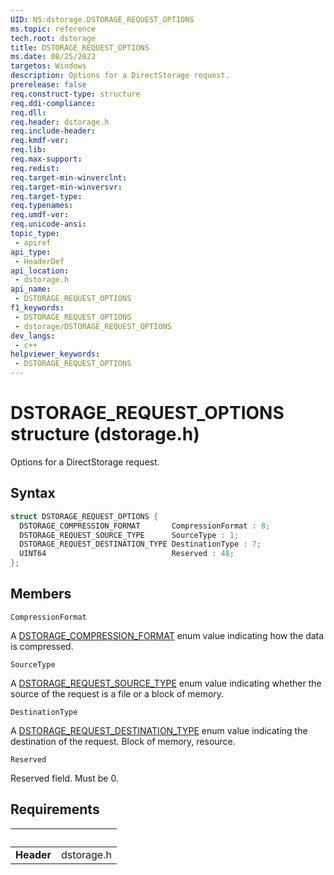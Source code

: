 ```yaml
---
UID: NS:dstorage.DSTORAGE_REQUEST_OPTIONS
ms.topic: reference
tech.root: dstorage
title: DSTORAGE_REQUEST_OPTIONS
ms.date: 08/25/2022
targetos: Windows
description: Options for a DirectStorage request.
prerelease: false
req.construct-type: structure
req.ddi-compliance: 
req.dll: 
req.header: dstorage.h
req.include-header: 
req.kmdf-ver: 
req.lib: 
req.max-support: 
req.redist: 
req.target-min-winverclnt: 
req.target-min-winversvr: 
req.target-type: 
req.typenames: 
req.umdf-ver: 
req.unicode-ansi: 
topic_type:
 - apiref
api_type:
 - HeaderDef
api_location:
 - dstorage.h
api_name:
 - DSTORAGE_REQUEST_OPTIONS
f1_keywords:
 - DSTORAGE_REQUEST_OPTIONS
 - dstorage/DSTORAGE_REQUEST_OPTIONS
dev_langs:
 - c++
helpviewer_keywords:
 - DSTORAGE_REQUEST_OPTIONS
---
```


# DSTORAGE_REQUEST_OPTIONS structure (dstorage.h)

Options for a DirectStorage request.

## Syntax

```cpp
struct DSTORAGE_REQUEST_OPTIONS {
  DSTORAGE_COMPRESSION_FORMAT       CompressionFormat : 8;
  DSTORAGE_REQUEST_SOURCE_TYPE      SourceType : 1;
  DSTORAGE_REQUEST_DESTINATION_TYPE DestinationType : 7;
  UINT64                            Reserved : 48;
};
```

## Members

`CompressionFormat`

A [DSTORAGE_COMPRESSION_FORMAT](ne-dstorage-dstorage_compression_format.md) enum value indicating how the data is compressed.

`SourceType`

A [DSTORAGE_REQUEST_SOURCE_TYPE](ne-dstorage-dstorage_request_source_type.md) enum value indicating whether the source of the request is a file or a block of memory.

`DestinationType`

A [DSTORAGE_REQUEST_DESTINATION_TYPE](ne-dstorage-dstorage_request_destination_type.md) enum value indicating the destination of the request. Block of memory, resource.

`Reserved`

Reserved field. Must be 0.

## Requirements

| &nbsp; | &nbsp; |
| ---- |:---- |
| **Header** | dstorage.h |
